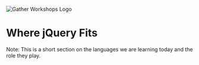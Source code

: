 ![Gather Workshops Logo](/Building-with-jQuery/slideshow/images/gw_logo_header.png)

# Where jQuery Fits


Note:
This is a short section on the languages we are learning today and the role they play.